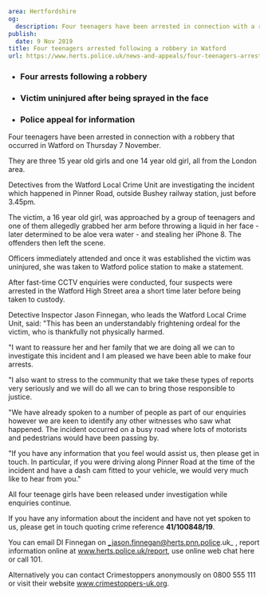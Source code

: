 ```yaml
area: Hertfordshire
og:
  description: Four teenagers have been arrested in connection with a robbery that occurred in Watford on Thursday 7 November.
publish:
  date: 9 Nov 2019
title: Four teenagers arrested following a robbery in Watford
url: https://www.herts.police.uk/news-and-appeals/four-teenagers-arrested-following-a-robbery-in-watford-0999
```

* ### Four arrests following a robbery

 * ### Victim uninjured after being sprayed in the face

 * ### Police appeal for information

Four teenagers have been arrested in connection with a robbery that occurred in Watford on Thursday 7 November.

They are three 15 year old girls and one 14 year old girl, all from the London area.

Detectives from the Watford Local Crime Unit are investigating the incident which happened in Pinner Road, outside Bushey railway station, just before 3.45pm.

The victim, a 16 year old girl, was approached by a group of teenagers and one of them allegedly grabbed her arm before throwing a liquid in her face - later determined to be aloe vera water - and stealing her iPhone 8. The offenders then left the scene.

Officers immediately attended and once it was established the victim was uninjured, she was taken to Watford police station to make a statement.

After fast-time CCTV enquiries were conducted, four suspects were arrested in the Watford High Street area a short time later before being taken to custody.

Detective Inspector Jason Finnegan, who leads the Watford Local Crime Unit, said: "This has been an understandably frightening ordeal for the victim, who is thankfully not physically harmed.

"I want to reassure her and her family that we are doing all we can to investigate this incident and I am pleased we have been able to make four arrests.

"I also want to stress to the community that we take these types of reports very seriously and we will do all we can to bring those responsible to justice.

"We have already spoken to a number of people as part of our enquiries however we are keen to identify any other witnesses who saw what happened. The incident occurred on a busy road where lots of motorists and pedestrians would have been passing by.

"If you have any information that you feel would assist us, then please get in touch. In particular, if you were driving along Pinner Road at the time of the incident and have a dash cam fitted to your vehicle, we would very much like to hear from you."

All four teenage girls have been released under investigation while enquiries continue.

If you have any information about the incident and have not yet spoken to us, please get in touch quoting crime reference **41/100848/19**.

You can email DI Finnegan on _jason.finnegan@herts.pnn.police.uk_ , report information online at www.herts.police.uk/report, use online web chat here or call 101.

Alternatively you can contact Crimestoppers anonymously on 0800 555 111 or visit their website www.crimestoppers-uk.org.
